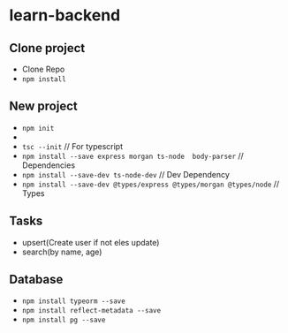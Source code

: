 # learn-backend

## Clone project

- Clone Repo
- `npm install`

## New project

- `npm init`
-
- `tsc --init` // For typescript
- `npm install --save express morgan ts-node  body-parser` // Dependencies
- `npm install --save-dev ts-node-dev` // Dev Dependency
- `npm install --save-dev @types/express @types/morgan @types/node` // Types

## Tasks

- upsert(Create user if not eles update)
- search(by name, age)

## Database

- `npm install typeorm --save`
- `npm install reflect-metadata --save`
- `npm install pg --save`
